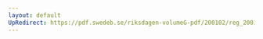 ```yaml
---
layout: default
UpRedirect: https://pdf.swedeb.se/riksdagen-volumeG-pdf/200102/reg_200102/reg_200102_0007.pdf
---
```

